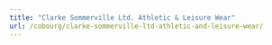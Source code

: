 ```yaml
---
title: "Clarke Sommerville Ltd. Athletic & Leisure Wear"
url: /cobourg/clarke-sommerville-ltd-athletic-and-leisure-wear/
---
```

